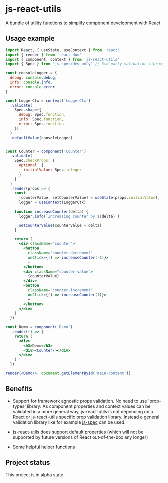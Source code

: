 # js-react-utils
A bundle of utility functions to simplify component development with React

## Usage example

```jsx
import React, { useState, useContext } from 'react'
import { render } from 'react-dom'
import { component, context } from 'js-react-utils'
import { Spec } from 'js-spec/dev-only' // 3rd-party validation library

const consoleLogger = {
  debug: console.debug,
  info: console.info,
  error: console.error
}

const LoggerCtx = context('LoggerCtx')
  .validate(
    Spec.shape({
      debug: Spec.function,
      info: Spec.function,
      error: Spec.function
    })
  )
  .defaultValue(consoleLogger)


const Counter = component('Counter')
  .validate(
    Spec.checkProps: {
      optional: {
        initialValue: Spec.integer
      }
    }
  )
  .render(props => {
    const
      [counterValue, setCounterValue] = useState(props.initialValue),
      logger = useContext(LoggerCtx)
  
    function increaseCounter(delta) {
      logger.info(`Increasing counter by ${delta}`)

      setCounterValue(counterValue + delta)
    }

    return (
      <div className="counter">
        <button
          className="counter-decrement"
          onClick={() => increaseCounter(-1)}>
          -
        </button>
        <div className="counter-value">
          {counterValue}
        </div>
        <button
          className="counter-increment"
          onClick={() => increaseCounter(1)}>
          +
        </button>
      </div>
    )
  })

const Demo = component('Demo')
  .render(() => {
    return (
      <div>
        <h3>Demo</h3>
        <div><Counter/></div>
      </div>
    )
  })

render(<Demo/>, document.getElementById('main-content'))
```

## Benefits

- Support for framework agnostic props validation.
  No need to use 'prop-types' library: As component properties and context values
  can be validated in a more general way, js-react-utils is not depending on a
  React or js-react-utils specific prop validation library.
  Instead a general validation library like for example
  [js-spec](https://github.com/js-works/js-spec) can be used.

- js-react-utils does support default properties (which will not be supported
  by future versions of React out-of-the-box any longer)

- Some helpful helper functions

## Project status

This project is in alpha state.
